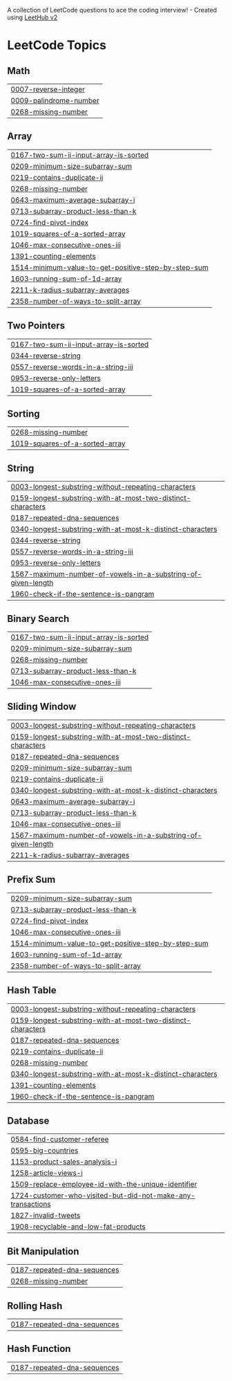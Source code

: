 A collection of LeetCode questions to ace the coding interview! - Created using [LeetHub v2](https://github.com/arunbhardwaj/LeetHub-2.0)
<!---LeetCode Topics Start-->
# LeetCode Topics
## Math
|  |
| ------- |
| [0007-reverse-integer](https://github.com/byamane/leetcode/tree/master/0007-reverse-integer) |
| [0009-palindrome-number](https://github.com/byamane/leetcode-practice/tree/master/0009-palindrome-number) |
| [0268-missing-number](https://github.com/byamane/leetcode/tree/master/0268-missing-number) |
## Array
|  |
| ------- |
| [0167-two-sum-ii-input-array-is-sorted](https://github.com/byamane/leetcode-practice/tree/master/0167-two-sum-ii-input-array-is-sorted) |
| [0209-minimum-size-subarray-sum](https://github.com/byamane/leetcode-practice/tree/master/0209-minimum-size-subarray-sum) |
| [0219-contains-duplicate-ii](https://github.com/byamane/leetcode-practice/tree/master/0219-contains-duplicate-ii) |
| [0268-missing-number](https://github.com/byamane/leetcode/tree/master/0268-missing-number) |
| [0643-maximum-average-subarray-i](https://github.com/byamane/leetcode-practice/tree/master/0643-maximum-average-subarray-i) |
| [0713-subarray-product-less-than-k](https://github.com/byamane/leetcode/tree/master/0713-subarray-product-less-than-k) |
| [0724-find-pivot-index](https://github.com/byamane/leetcode-practice/tree/master/0724-find-pivot-index) |
| [1019-squares-of-a-sorted-array](https://github.com/byamane/leetcode-practice/tree/master/1019-squares-of-a-sorted-array) |
| [1046-max-consecutive-ones-iii](https://github.com/byamane/leetcode-practice/tree/master/1046-max-consecutive-ones-iii) |
| [1391-counting-elements](https://github.com/byamane/leetcode/tree/master/1391-counting-elements) |
| [1514-minimum-value-to-get-positive-step-by-step-sum](https://github.com/byamane/leetcode-practice/tree/master/1514-minimum-value-to-get-positive-step-by-step-sum) |
| [1603-running-sum-of-1d-array](https://github.com/byamane/leetcode-practice/tree/master/1603-running-sum-of-1d-array) |
| [2211-k-radius-subarray-averages](https://github.com/byamane/leetcode-practice/tree/master/2211-k-radius-subarray-averages) |
| [2358-number-of-ways-to-split-array](https://github.com/byamane/leetcode-practice/tree/master/2358-number-of-ways-to-split-array) |
## Two Pointers
|  |
| ------- |
| [0167-two-sum-ii-input-array-is-sorted](https://github.com/byamane/leetcode-practice/tree/master/0167-two-sum-ii-input-array-is-sorted) |
| [0344-reverse-string](https://github.com/byamane/leetcode-practice/tree/master/0344-reverse-string) |
| [0557-reverse-words-in-a-string-iii](https://github.com/byamane/leetcode-practice/tree/master/0557-reverse-words-in-a-string-iii) |
| [0953-reverse-only-letters](https://github.com/byamane/leetcode-practice/tree/master/0953-reverse-only-letters) |
| [1019-squares-of-a-sorted-array](https://github.com/byamane/leetcode-practice/tree/master/1019-squares-of-a-sorted-array) |
## Sorting
|  |
| ------- |
| [0268-missing-number](https://github.com/byamane/leetcode/tree/master/0268-missing-number) |
| [1019-squares-of-a-sorted-array](https://github.com/byamane/leetcode-practice/tree/master/1019-squares-of-a-sorted-array) |
## String
|  |
| ------- |
| [0003-longest-substring-without-repeating-characters](https://github.com/byamane/leetcode-practice/tree/master/0003-longest-substring-without-repeating-characters) |
| [0159-longest-substring-with-at-most-two-distinct-characters](https://github.com/byamane/leetcode-practice/tree/master/0159-longest-substring-with-at-most-two-distinct-characters) |
| [0187-repeated-dna-sequences](https://github.com/byamane/leetcode-practice/tree/master/0187-repeated-dna-sequences) |
| [0340-longest-substring-with-at-most-k-distinct-characters](https://github.com/byamane/leetcode/tree/master/0340-longest-substring-with-at-most-k-distinct-characters) |
| [0344-reverse-string](https://github.com/byamane/leetcode-practice/tree/master/0344-reverse-string) |
| [0557-reverse-words-in-a-string-iii](https://github.com/byamane/leetcode-practice/tree/master/0557-reverse-words-in-a-string-iii) |
| [0953-reverse-only-letters](https://github.com/byamane/leetcode-practice/tree/master/0953-reverse-only-letters) |
| [1567-maximum-number-of-vowels-in-a-substring-of-given-length](https://github.com/byamane/leetcode-practice/tree/master/1567-maximum-number-of-vowels-in-a-substring-of-given-length) |
| [1960-check-if-the-sentence-is-pangram](https://github.com/byamane/leetcode-practice/tree/master/1960-check-if-the-sentence-is-pangram) |
## Binary Search
|  |
| ------- |
| [0167-two-sum-ii-input-array-is-sorted](https://github.com/byamane/leetcode-practice/tree/master/0167-two-sum-ii-input-array-is-sorted) |
| [0209-minimum-size-subarray-sum](https://github.com/byamane/leetcode-practice/tree/master/0209-minimum-size-subarray-sum) |
| [0268-missing-number](https://github.com/byamane/leetcode/tree/master/0268-missing-number) |
| [0713-subarray-product-less-than-k](https://github.com/byamane/leetcode/tree/master/0713-subarray-product-less-than-k) |
| [1046-max-consecutive-ones-iii](https://github.com/byamane/leetcode-practice/tree/master/1046-max-consecutive-ones-iii) |
## Sliding Window
|  |
| ------- |
| [0003-longest-substring-without-repeating-characters](https://github.com/byamane/leetcode-practice/tree/master/0003-longest-substring-without-repeating-characters) |
| [0159-longest-substring-with-at-most-two-distinct-characters](https://github.com/byamane/leetcode-practice/tree/master/0159-longest-substring-with-at-most-two-distinct-characters) |
| [0187-repeated-dna-sequences](https://github.com/byamane/leetcode-practice/tree/master/0187-repeated-dna-sequences) |
| [0209-minimum-size-subarray-sum](https://github.com/byamane/leetcode-practice/tree/master/0209-minimum-size-subarray-sum) |
| [0219-contains-duplicate-ii](https://github.com/byamane/leetcode-practice/tree/master/0219-contains-duplicate-ii) |
| [0340-longest-substring-with-at-most-k-distinct-characters](https://github.com/byamane/leetcode/tree/master/0340-longest-substring-with-at-most-k-distinct-characters) |
| [0643-maximum-average-subarray-i](https://github.com/byamane/leetcode-practice/tree/master/0643-maximum-average-subarray-i) |
| [0713-subarray-product-less-than-k](https://github.com/byamane/leetcode/tree/master/0713-subarray-product-less-than-k) |
| [1046-max-consecutive-ones-iii](https://github.com/byamane/leetcode-practice/tree/master/1046-max-consecutive-ones-iii) |
| [1567-maximum-number-of-vowels-in-a-substring-of-given-length](https://github.com/byamane/leetcode-practice/tree/master/1567-maximum-number-of-vowels-in-a-substring-of-given-length) |
| [2211-k-radius-subarray-averages](https://github.com/byamane/leetcode-practice/tree/master/2211-k-radius-subarray-averages) |
## Prefix Sum
|  |
| ------- |
| [0209-minimum-size-subarray-sum](https://github.com/byamane/leetcode-practice/tree/master/0209-minimum-size-subarray-sum) |
| [0713-subarray-product-less-than-k](https://github.com/byamane/leetcode/tree/master/0713-subarray-product-less-than-k) |
| [0724-find-pivot-index](https://github.com/byamane/leetcode-practice/tree/master/0724-find-pivot-index) |
| [1046-max-consecutive-ones-iii](https://github.com/byamane/leetcode-practice/tree/master/1046-max-consecutive-ones-iii) |
| [1514-minimum-value-to-get-positive-step-by-step-sum](https://github.com/byamane/leetcode-practice/tree/master/1514-minimum-value-to-get-positive-step-by-step-sum) |
| [1603-running-sum-of-1d-array](https://github.com/byamane/leetcode-practice/tree/master/1603-running-sum-of-1d-array) |
| [2358-number-of-ways-to-split-array](https://github.com/byamane/leetcode-practice/tree/master/2358-number-of-ways-to-split-array) |
## Hash Table
|  |
| ------- |
| [0003-longest-substring-without-repeating-characters](https://github.com/byamane/leetcode-practice/tree/master/0003-longest-substring-without-repeating-characters) |
| [0159-longest-substring-with-at-most-two-distinct-characters](https://github.com/byamane/leetcode-practice/tree/master/0159-longest-substring-with-at-most-two-distinct-characters) |
| [0187-repeated-dna-sequences](https://github.com/byamane/leetcode-practice/tree/master/0187-repeated-dna-sequences) |
| [0219-contains-duplicate-ii](https://github.com/byamane/leetcode-practice/tree/master/0219-contains-duplicate-ii) |
| [0268-missing-number](https://github.com/byamane/leetcode/tree/master/0268-missing-number) |
| [0340-longest-substring-with-at-most-k-distinct-characters](https://github.com/byamane/leetcode/tree/master/0340-longest-substring-with-at-most-k-distinct-characters) |
| [1391-counting-elements](https://github.com/byamane/leetcode/tree/master/1391-counting-elements) |
| [1960-check-if-the-sentence-is-pangram](https://github.com/byamane/leetcode-practice/tree/master/1960-check-if-the-sentence-is-pangram) |
## Database
|  |
| ------- |
| [0584-find-customer-referee](https://github.com/byamane/leetcode/tree/master/0584-find-customer-referee) |
| [0595-big-countries](https://github.com/byamane/leetcode-practice/tree/master/0595-big-countries) |
| [1153-product-sales-analysis-i](https://github.com/byamane/leetcode-practice/tree/master/1153-product-sales-analysis-i) |
| [1258-article-views-i](https://github.com/byamane/leetcode-practice/tree/master/1258-article-views-i) |
| [1509-replace-employee-id-with-the-unique-identifier](https://github.com/byamane/leetcode-practice/tree/master/1509-replace-employee-id-with-the-unique-identifier) |
| [1724-customer-who-visited-but-did-not-make-any-transactions](https://github.com/byamane/leetcode/tree/master/1724-customer-who-visited-but-did-not-make-any-transactions) |
| [1827-invalid-tweets](https://github.com/byamane/leetcode-practice/tree/master/1827-invalid-tweets) |
| [1908-recyclable-and-low-fat-products](https://github.com/byamane/leetcode-practice/tree/master/1908-recyclable-and-low-fat-products) |
## Bit Manipulation
|  |
| ------- |
| [0187-repeated-dna-sequences](https://github.com/byamane/leetcode-practice/tree/master/0187-repeated-dna-sequences) |
| [0268-missing-number](https://github.com/byamane/leetcode/tree/master/0268-missing-number) |
## Rolling Hash
|  |
| ------- |
| [0187-repeated-dna-sequences](https://github.com/byamane/leetcode-practice/tree/master/0187-repeated-dna-sequences) |
## Hash Function
|  |
| ------- |
| [0187-repeated-dna-sequences](https://github.com/byamane/leetcode-practice/tree/master/0187-repeated-dna-sequences) |
<!---LeetCode Topics End-->